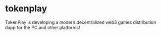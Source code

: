 # tokenplay
TokenPlay is developing a modern decentralized web3 games distribution dapp for the PC and other platforms!
